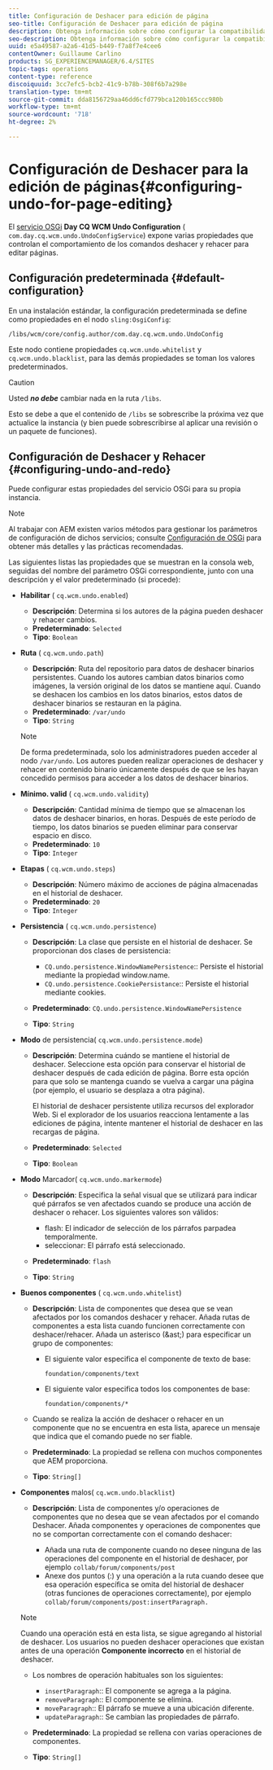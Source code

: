 ```yaml
---
title: Configuración de Deshacer para edición de página
seo-title: Configuración de Deshacer para edición de página
description: Obtenga información sobre cómo configurar la compatibilidad con Deshacer para la edición de páginas en AEM.
seo-description: Obtenga información sobre cómo configurar la compatibilidad con Deshacer para la edición de páginas en AEM.
uuid: e5a49587-a2a6-41d5-b449-f7a8f7e4cee6
contentOwner: Guillaume Carlino
products: SG_EXPERIENCEMANAGER/6.4/SITES
topic-tags: operations
content-type: reference
discoiquuid: 3cc7efc5-bcb2-41c9-b78b-308f6b7a298e
translation-type: tm+mt
source-git-commit: dda8156729aa46dd6cfd779bca120b165ccc980b
workflow-type: tm+mt
source-wordcount: '718'
ht-degree: 2%

---
```



# Configuración de Deshacer para la edición de páginas{#configuring-undo-for-page-editing}

El [servicio OSGi](/help/sites-deploying/configuring-osgi.md) **Day CQ WCM Undo Configuration** ( `com.day.cq.wcm.undo.UndoConfigService`) expone varias propiedades que controlan el comportamiento de los comandos deshacer y rehacer para editar páginas.

## Configuración predeterminada {#default-configuration}

En una instalación estándar, la configuración predeterminada se define como propiedades en el nodo `sling:OsgiConfig`:

`/libs/wcm/core/config.author/com.day.cq.wcm.undo.UndoConfig`

Este nodo contiene propiedades `cq.wcm.undo.whitelist` y `cq.wcm.undo.blacklist`, para las demás propiedades se toman los valores predeterminados.

>[!CAUTION]
>
>Usted ***no debe*** cambiar nada en la ruta `/libs`.
>
>Esto se debe a que el contenido de `/libs` se sobrescribe la próxima vez que actualice la instancia (y bien puede sobrescribirse al aplicar una revisión o un paquete de funciones).

## Configuración de Deshacer y Rehacer {#configuring-undo-and-redo}

Puede configurar estas propiedades del servicio OSGi para su propia instancia.

>[!NOTE]
>
>Al trabajar con AEM existen varios métodos para gestionar los parámetros de configuración de dichos servicios; consulte [Configuración de OSGi](/help/sites-deploying/configuring-osgi.md) para obtener más detalles y las prácticas recomendadas.

Las siguientes listas las propiedades que se muestran en la consola web, seguidas del nombre del parámetro OSGi correspondiente, junto con una descripción y el valor predeterminado (si procede):

* **Habilitar**
( 
`cq.wcm.undo.enabled`)

   * **Descripción**: Determina si los autores de la página pueden deshacer y rehacer cambios.
   * **Predeterminado**:  `Selected`
   * **Tipo**: `Boolean`

* **Ruta**
( 
`cq.wcm.undo.path`)

   * **Descripción**: Ruta del repositorio para datos de deshacer binarios persistentes. Cuando los autores cambian datos binarios como imágenes, la versión original de los datos se mantiene aquí. Cuando se deshacen los cambios en los datos binarios, estos datos de deshacer binarios se restauran en la página.
   * **Predeterminado**:  `/var/undo`
   * **Tipo**: `String`

   >[!NOTE]
   >
   >De forma predeterminada, solo los administradores pueden acceder al nodo `/var/undo`. Los autores pueden realizar operaciones de deshacer y rehacer en contenido binario únicamente después de que se les hayan concedido permisos para acceder a los datos de deshacer binarios.

* **Mínimo. valid**
( 
`cq.wcm.undo.validity`)

   * **Descripción**: Cantidad mínima de tiempo que se almacenan los datos de deshacer binarios, en horas. Después de este período de tiempo, los datos binarios se pueden eliminar para conservar espacio en disco.
   * **Predeterminado**:  `10`
   * **Tipo**: `Integer`

* **Etapas**
( 
`cq.wcm.undo.steps`)

   * **Descripción**: Número máximo de acciones de página almacenadas en el historial de deshacer.
   * **Predeterminado**:  `20`
   * **Tipo**: `Integer`

* **Persistencia**
( 
`cq.wcm.undo.persistence`)

   * **Descripción**: La clase que persiste en el historial de deshacer. Se proporcionan dos clases de persistencia:

      * `CQ.undo.persistence.WindowNamePersistence`:: Persiste el historial mediante la propiedad window.name.
      * `CQ.undo.persistence.CookiePersistance`:: Persiste el historial mediante cookies.
   * **Predeterminado**:  `CQ.undo.persistence.WindowNamePersistence`
   * **Tipo**: `String`


* **Modo**
 de persistencia( 
`cq.wcm.undo.persistence.mode`)

   * **Descripción**: Determina cuándo se mantiene el historial de deshacer. Seleccione esta opción para conservar el historial de deshacer después de cada edición de página. Borre esta opción para que solo se mantenga cuando se vuelva a cargar una página (por ejemplo, el usuario se desplaza a otra página).

      El historial de deshacer persistente utiliza recursos del explorador Web. Si el explorador de los usuarios reacciona lentamente a las ediciones de página, intente mantener el historial de deshacer en las recargas de página.

   * **Predeterminado**:  `Selected`
   * **Tipo**: `Boolean`

* **Modo**
 Marcador( 
`cq.wcm.undo.markermode`)

   * **Descripción**: Especifica la señal visual que se utilizará para indicar qué párrafos se ven afectados cuando se produce una acción de deshacer o rehacer. Los siguientes valores son válidos:

      * flash: El indicador de selección de los párrafos parpadea temporalmente.
      * seleccionar: El párrafo está seleccionado.
   * **Predeterminado**:  `flash`
   * **Tipo**: `String`


* **Buenos componentes**
( 
`cq.wcm.undo.whitelist`)

   * **Descripción**: Lista de componentes que desea que se vean afectados por los comandos deshacer y rehacer. Añada rutas de componentes a esta lista cuando funcionen correctamente con deshacer/rehacer. Añada un asterisco (&amp;ast;) para especificar un grupo de componentes:

      * El siguiente valor especifica el componente de texto de base:

         `foundation/components/text`

      * El siguiente valor especifica todos los componentes de base:

         `foundation/components/*`
   * Cuando se realiza la acción de deshacer o rehacer en un componente que no se encuentra en esta lista, aparece un mensaje que indica que el comando puede no ser fiable.

   * **Predeterminado**: La propiedad se rellena con muchos componentes que AEM proporciona.
   * **Tipo**: `String[]`


* **Componentes**
 malos( 
`cq.wcm.undo.blacklist`)

   * **Descripción**: Lista de componentes y/o operaciones de componentes que no desea que se vean afectados por el comando Deshacer. Añada componentes y operaciones de componentes que no se comportan correctamente con el comando deshacer:

      * Añada una ruta de componente cuando no desee ninguna de las operaciones del componente en el historial de deshacer, por ejemplo `collab/forum/components/post`
      * Anexe dos puntos (:) y una operación a la ruta cuando desee que esa operación específica se omita del historial de deshacer (otras funciones de operaciones correctamente), por ejemplo `collab/forum/components/post:insertParagraph.`

   >[!NOTE]
   >
   >Cuando una operación está en esta lista, se sigue agregando al historial de deshacer. Los usuarios no pueden deshacer operaciones que existan antes de una operación **Componente incorrecto** en el historial de deshacer.

   * Los nombres de operación habituales son los siguientes:

      * `insertParagraph`:: El componente se agrega a la página.
      * `removeParagraph`:: El componente se elimina.
      * `moveParagraph`:: El párrafo se mueve a una ubicación diferente.
      * `updateParagraph`:: Se cambian las propiedades de párrafo.
   * **Predeterminado**: La propiedad se rellena con varias operaciones de componentes.
   * **Tipo**: `String[]`




